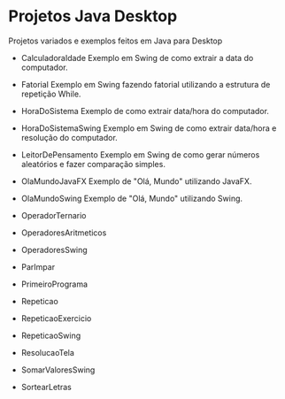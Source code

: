 # Projetos Java Desktop
 Projetos variados e exemplos feitos em Java para Desktop
 
- CalculadoraIdade
Exemplo em Swing de como extrair a data do computador.
 
- Fatorial
Exemplo em Swing fazendo fatorial utilizando a estrutura de repetição While.

- HoraDoSistema
Exemplo de como extrair data/hora do computador.

- HoraDoSistemaSwing
Exemplo em Swing de como extrair data/hora e resolução do computador.

- LeitorDePensamento
Exemplo em Swing de como gerar números aleatórios e fazer comparação simples.

- OlaMundoJavaFX
Exemplo de "Olá, Mundo" utilizando JavaFX.

- OlaMundoSwing
Exemplo de "Olá, Mundo" utilizando Swing.

- OperadorTernario


- OperadoresAritmeticos

- OperadoresSwing

- ParImpar

- PrimeiroPrograma

- Repeticao

- RepeticaoExercicio

- RepeticaoSwing

- ResolucaoTela

- SomarValoresSwing

- SortearLetras